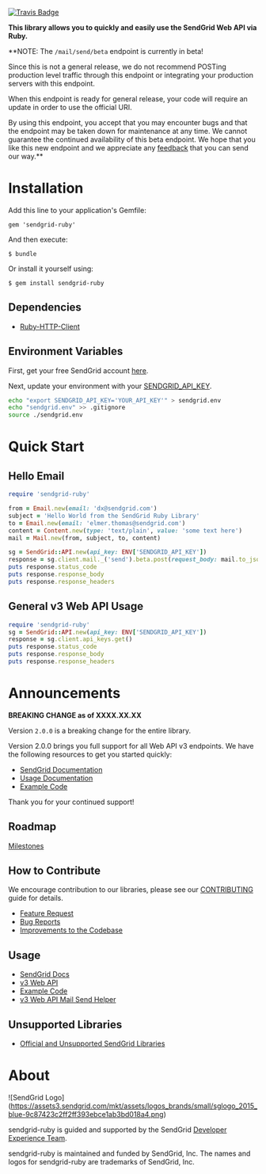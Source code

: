 [![Travis Badge](https://travis-ci.org/sendgrid/sendgrid-ruby.svg?branch=master)](https://travis-ci.org/sendgrid/sendgrid-ruby)

**This library allows you to quickly and easily use the SendGrid Web API via Ruby.**

**NOTE: The `/mail/send/beta` endpoint is currently in beta!

Since this is not a general release, we do not recommend POSTing production level traffic through this endpoint or integrating your production servers with this endpoint.

When this endpoint is ready for general release, your code will require an update in order to use the official URI.

By using this endpoint, you accept that you may encounter bugs and that the endpoint may be taken down for maintenance at any time. We cannot guarantee the continued availability of this beta endpoint. We hope that you like this new endpoint and we appreciate any [feedback](dx+mail-beta@sendgrid.com) that you can send our way.**

# Installation

Add this line to your application's Gemfile:

    gem 'sendgrid-ruby'

And then execute:

    $ bundle

Or install it yourself using:

    $ gem install sendgrid-ruby

## Dependencies

- [Ruby-HTTP-Client](https://github.com/sendgrid/ruby-http-client)

## Environment Variables

First, get your free SendGrid account [here](https://sendgrid.com/free?source=sendgrid-ruby).

Next, update your environment with your [SENDGRID_API_KEY](https://app.sendgrid.com/settings/api_keys).

```bash
echo "export SENDGRID_API_KEY='YOUR_API_KEY'" > sendgrid.env
echo "sendgrid.env" >> .gitignore
source ./sendgrid.env
```

# Quick Start

## Hello Email

```ruby
require 'sendgrid-ruby'

from = Email.new(email: 'dx@sendgrid.com')
subject = 'Hello World from the SendGrid Ruby Library'
to = Email.new(email: 'elmer.thomas@sendgrid.com')
content = Content.new(type: 'text/plain', value: 'some text here')
mail = Mail.new(from, subject, to, content)

sg = SendGrid::API.new(api_key: ENV['SENDGRID_API_KEY'])
response = sg.client.mail._('send').beta.post(request_body: mail.to_json)
puts response.status_code
puts response.response_body
puts response.response_headers
```

## General v3 Web API Usage

```ruby
require 'sendgrid-ruby'
sg = SendGrid::API.new(api_key: ENV['SENDGRID_API_KEY'])
response = sg.client.api_keys.get()
puts response.status_code
puts response.response_body
puts response.response_headers
```

# Announcements

**BREAKING CHANGE as of XXXX.XX.XX**

Version `2.0.0` is a breaking change for the entire library.

Version 2.0.0 brings you full support for all Web API v3 endpoints. We
have the following resources to get you started quickly:

-   [SendGrid
    Documentation](https://sendgrid.com/docs/API_Reference/Web_API_v3/index.html)
-   [Usage
    Documentation](https://github.com/sendgrid/sendgrid-ruby/blob/master/USAGE.md)
-   [Example
    Code](https://github.com/sendgrid/sendgrid-ruby/blob/master/examples)

Thank you for your continued support!

## Roadmap

[Milestones](https://github.com/sendgrid/sendgrid-ruby/milestones)

## How to Contribute

We encourage contribution to our libraries, please see our [CONTRIBUTING](https://github.com/sendgrid/sendgrid-ruby/blob/master/CONTRIBUTING.md) guide for details.

* [Feature Request](https://github.com/sendgrid/sendgrid-ruby/blob/master/CONTRIBUTING.md#feature_request)
* [Bug Reports](https://github.com/sendgrid/sendgrid-ruby/blob/master/CONTRIBUTING.md#submit_a_bug_report)
* [Improvements to the Codebase](https://github.com/sendgrid/sendgrid-ruby/blob/master/CONTRIBUTING.md#improvements_to_the_codebase)

## Usage

- [SendGrid Docs](https://sendgrid.com/docs/API_Reference/index.html)
- [v3 Web API](https://github.com/sendgrid/sendgrid-ruby/blob/master/USAGE.md)
- [Example Code](https://github.com/sendgrid/sendgrid-ruby/blob/master/examples)
- [v3 Web API Mail Send Helper]()

## Unsupported Libraries

- [Official and Unsupported SendGrid Libraries](https://sendgrid.com/docs/Integrate/libraries.html)

# About

![SendGrid Logo]
(https://assets3.sendgrid.com/mkt/assets/logos_brands/small/sglogo_2015_blue-9c87423c2ff2ff393ebce1ab3bd018a4.png)

sendgrid-ruby is guided and supported by the SendGrid [Developer Experience Team](mailto:dx@sendgrid.com).

sendgrid-ruby is maintained and funded by SendGrid, Inc. The names and logos for sendgrid-ruby are trademarks of SendGrid, Inc.
